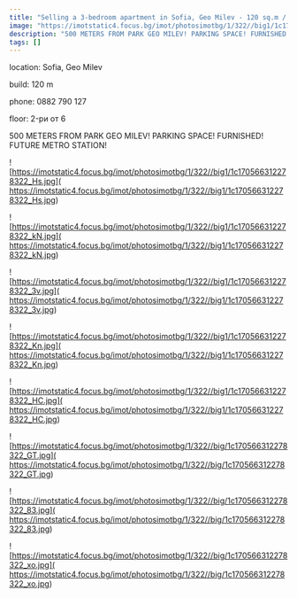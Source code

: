 ```yaml
---
title: "Selling a 3-bedroom apartment in Sofia, Geo Milev - 120 sq.m / 232800 EUR :: imot.bg Ad."
image: "https://imotstatic4.focus.bg/imot/photosimotbg/1/322//big1/1c170566312278322_KX.jpg"
description: "500 METERS FROM PARK GEO MILEV! PARKING SPACE! FURNISHED! FUTURE METRO STATION!"
tags: []
---
```


location: Sofia, Geo Milev

build: 120 m

phone: 0882 790 127

floor: 2-ри от 6

500 METERS FROM PARK GEO MILEV! PARKING SPACE! FURNISHED! FUTURE METRO STATION!


![https://imotstatic4.focus.bg/imot/photosimotbg/1/322//big1/1c170566312278322_Hs.jpg]( https://imotstatic4.focus.bg/imot/photosimotbg/1/322//big1/1c170566312278322_Hs.jpg)


![https://imotstatic4.focus.bg/imot/photosimotbg/1/322//big1/1c170566312278322_kN.jpg]( https://imotstatic4.focus.bg/imot/photosimotbg/1/322//big1/1c170566312278322_kN.jpg)


![https://imotstatic4.focus.bg/imot/photosimotbg/1/322//big1/1c170566312278322_3v.jpg]( https://imotstatic4.focus.bg/imot/photosimotbg/1/322//big1/1c170566312278322_3v.jpg)


![https://imotstatic4.focus.bg/imot/photosimotbg/1/322//big1/1c170566312278322_Kn.jpg]( https://imotstatic4.focus.bg/imot/photosimotbg/1/322//big1/1c170566312278322_Kn.jpg)


![https://imotstatic4.focus.bg/imot/photosimotbg/1/322//big1/1c170566312278322_HC.jpg]( https://imotstatic4.focus.bg/imot/photosimotbg/1/322//big1/1c170566312278322_HC.jpg)


![https://imotstatic4.focus.bg/imot/photosimotbg/1/322//big/1c170566312278322_GT.jpg]( https://imotstatic4.focus.bg/imot/photosimotbg/1/322//big/1c170566312278322_GT.jpg)


![https://imotstatic4.focus.bg/imot/photosimotbg/1/322//big/1c170566312278322_83.jpg]( https://imotstatic4.focus.bg/imot/photosimotbg/1/322//big/1c170566312278322_83.jpg)


![https://imotstatic4.focus.bg/imot/photosimotbg/1/322//big/1c170566312278322_xo.jpg]( https://imotstatic4.focus.bg/imot/photosimotbg/1/322//big/1c170566312278322_xo.jpg)


